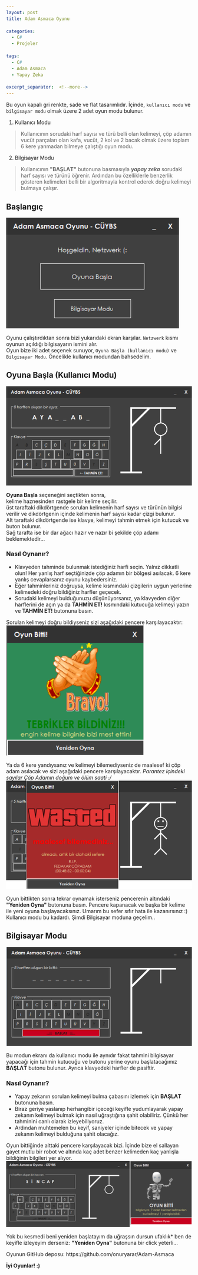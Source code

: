 ```yaml
---
layout: post
title: Adam Asmaca Oyunu

categories:
  - C#
  - Projeler
  
tags:
  - C#
  - Adam Asmaca
  - Yapay Zeka
  
excerpt_separator:  <!--more-->
---
```


Bu oyun kapalı gri renkte, sade ve flat tasarımlıdır. İçinde, `kullanıcı modu` ve `bilgisayar modu` olmak üzere 2 adet oyun modu bulunur.   
1. Kullanıcı Modu
 > Kullanıcının sorudaki harf sayısı ve türü belli olan kelimeyi, çöp adamın vucüt parçaları olan kafa, vucüt, 2 kol ve 2 bacak olmak üzere
toplam 6 kere yanmadan bilmeye çalıştığı oyun modu.  
2. Bilgisayar Modu
 > Kullanıcının **"BΛŞLΛT"** butonuna basmasıyla ***yapay zeka*** sorudaki harf sayısı ve türünü öğrenir. 
Ardından bu özelliklerle benzerlik gösteren kelimeleri belli bir algoritmayla kontrol ederek doğru kelimeyi bulmaya çalışır.
<!--more-->

## Başlangıç

![Görüntü](/screenshots/welcome.png?raw=true "Hoşgeldiniz")

Oyunu çalıştırdıktan sonra bizi yukarıdaki ekran karşılar. `Netzwerk` kısmı oyunun açıldığı bilgisayarın ismini alır.  
Oyun bize iki adet seçenek sunuyor, `Oyuna Başla (kullanıcı modu)` ve `Bilgisayar Modu`. Öncelikle kullanıcı modundan bahsedelim.


##	 Oyuna Başla (Kullanıcı Modu)

![Görüntü](/screenshots/user-1.png?raw=true "Kullanıcı Modu")

**Oyuna Başla** seçeneğini seçtikten sonra,  
kelime haznesinden rastgele bir kelime seçilir.  
üst taraftaki dikdörtgende sorulan kelimenin harf sayısı ve türünün bilgisi verilir ve dikdörtgenin içinde kelimenin harf sayısı kadar çizgi bulunur.  
Alt taraftaki dikdörtgende ise klavye, kelimeyi tahmin etmek için kutucuk ve buton bulunur.  
Sağ tarafta ise bir dar ağacı hazır ve nazır bi şekilde çöp adamı beklemektedir...

### Nasıl Oynanır?

* Klavyeden tahminde bulunmak istediğiniz harfi seçin. Yalnız dikkatli olun! Her yanlış harf seçtiğinizde çöp adamın bir bölgesi asılacak. 6 kere yanlış cevaplarsanız oyunu kaybedersiniz.
* Eğer tahminleriniz doğruysa, kelime kısmındaki çizgilerin uygun yerlerine kelimedeki doğru bildiğiniz harfler geçecek. 
* Sorudaki kelimeyi bulduğunuzu düşünüyorsanız, ya klavyeden diğer harflerini de açın ya da **TAHMİN ET!** kısmındaki kutucuğa kelimeyi yazın ve **TAHMİN ET!** butonuna basın.

Sorulan kelimeyi doğru bildiyseniz sizi aşağıdaki pencere karşılayacaktır:  
![Görüntü](/screenshots/bildin.png?raw=true "Oyun Sonu: bildiniz")

Ya da 6 kere yandıysanız ve kelimeyi bilemediyseniz de maalesef ki çöp adam asılacak ve sizi aşağıdaki pencere karşılayacaktır. *Parantez içindeki sayılar Çöp Adamın doğum ve ölüm saati :/*  
![Görüntü](/screenshots/bilemedin.png?raw=true "Oyun Sonu: bilemediniz")

Oyun bittikten sonra tekrar oynamak isterseniz pencerenin altındaki **"Yeniden Oyna"** butonuna basın. Pencere kapanacak ve başka bir kelime ile yeni oyuna başlayacaksınız. Umarım bu sefer sıfır hata ile kazanırsınız :)
Kullanıcı modu bu kadardı. Şimdi Bilgisayar moduna geçelim..


##	 Bilgisayar Modu

![Görüntü](/screenshots/pcmode-1.png?raw=true "Bilgisayar Modu")

Bu modun ekranı da kullanıcı modu ile aynıdır fakat tahmini bilgisayar yapacağı için tahmin kutucuğu ve butonu yerine oyunu başlatacağımız **BΛŞLΛT** butonu bulunur. Ayrıca klavyedeki harfler de pasiftir.

### Nasıl Oynanır?

* Yapay zekanın sorulan kelimeyi bulma çabasını izlemek için **BΛŞLΛT** butonuna basın.
* Biraz geriye yaslanıp herhangibir içeceği keyifle yudumlayarak yapay zekanın kelimeyi bulmak için nasıl uğraştığına şahit olabiliriz. Çünkü her tahminini canlı olarak izleyebiliyoruz.
* Ardından muhtemelen bu keyif, saniyeler içinde bitecek ve yapay zekanın kelimeyi bulduğuna şahit olacağız.

Oyun bittiğinde alttaki pencere karşılayacak bizi. İçinde bize el sallayan gayet mutlu bir robot ve altında kaç adet benzer kelimeden kaç yanlışla bildiğinin bilgileri yer alıyor.
![Görüntü](/screenshots/pcmode-2.png?raw=true "Oyun Sonu - Bilgisayar Modu")

Yok bu kesmedi beni yeniden başlatayım da uğraşsın dursun ufaklık* ben de keyifle izleyeyim derseniz: **"Yeniden Oyna"** butonuna bir click yeterli...

<p class="message">
Oyunun GitHub deposu: https://github.com/onuryarar/Adam-Asmaca
</p>

<strong> İyi Oyunlar! :) </strong>
